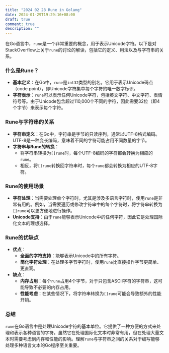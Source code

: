 ```yaml
---
title: "2024 02 28 Rune in Golang"
date: 2024-01-29T19:29:16+08:00
draft: true
comment: true
description: ""
---
```


在Go语言中，`rune`是一个非常重要的概念，用于表示Unicode字符。以下是对StackOverflow上关于`rune`的讨论的解读，包括它的定义、用法以及与字符串的关系。

### 什么是Rune？

- **基本定义**：在Go中，`rune`是`int32`类型的别名。它用于表示Unicode码点（code point），即Unicode字符集中每个字符的唯一数字标识。
- **字符表示**：`rune`可以表示任何Unicode字符，包括英文字符、中文字符、表情符号等。由于Unicode包含超过110,000个不同的字符，因此需要32位（即4个字节）来表示每个字符。

### Rune与字符串的关系

- **字符串定义**：在Go中，字符串是字节的只读序列，通常以UTF-8格式编码。UTF-8是一种变长编码，意味着不同的字符可能占用不同数量的字节。
- **字符串与Rune的转换**：
  - 将字符串转换为`[]rune`时，每个UTF-8编码的字符都会转换为相应的`rune`。
  - 相反，将`[]rune`转换回字符串时，每个`rune`都会转换为相应的UTF-8字符。

### Rune的使用场景

- **字符处理**：当需要处理单个字符时，尤其是涉及多语言字符时，使用`rune`是非常有用的。例如，当需要遍历或修改字符串中的每个字符时，将字符串转换为`[]rune`可以更方便地进行操作。
- **Unicode支持**：由于`rune`能够表示Unicode中的任何字符，因此它是处理国际化文本的理想选择。

### Rune的优缺点

- **优点**：
  - **全面的字符支持**：能够表示Unicode中的所有字符。
  - **简化字符处理**：在处理多字节字符时，使用`rune`比直接操作字节更简单、更直观。
- **缺点**：
  - **内存占用**：每个`rune`占用4个字节，对于只包含ASCII字符的字符串，这可能导致不必要的内存占用。
  - **性能考虑**：在某些情况下，将字符串转换为`[]rune`可能会导致额外的性能开销。

### 总结

`rune`在Go语言中是处理Unicode字符的基本单位。它提供了一种方便的方式来处理和表示各种语言的字符。虽然它在处理国际化文本时非常有用，但在处理大量文本时需要考虑到内存和性能的影响。理解`rune`与字符串之间的关系对于编写能够处理多种语言文本的Go程序至关重要。
